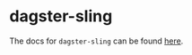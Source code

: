 # dagster-sling

The docs for `dagster-sling` can be found
[here](https://docs.dagster.io/api/python-api/libraries/dagster-sling).
